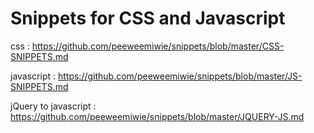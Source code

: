 # Snippets for CSS and Javascript

css : https://github.com/peeweemiwie/snippets/blob/master/CSS-SNIPPETS.md

javascript : https://github.com/peeweemiwie/snippets/blob/master/JS-SNIPPETS.md

jQuery to javascript : https://github.com/peeweemiwie/snippets/blob/master/JQUERY-JS.md
